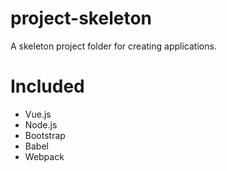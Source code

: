 # project-skeleton
A skeleton project folder for creating applications.

# Included

* Vue.js
* Node.js
* Bootstrap
* Babel
* Webpack
